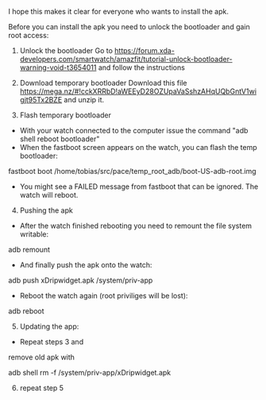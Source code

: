 I hope this makes it clear for everyone who wants to install the apk.

Before you can install the apk you need to unlock the bootloader and gain root access:

1. Unlock the bootloader
Go to https://forum.xda-developers.com/smartwatch/amazfit/tutorial-unlock-bootloader-warning-void-t3654011 and follow the instructions

2. Download temporary bootloader
Download this file https://mega.nz/#!cckXRRbD!aWEEyD28OZUpaVaSshzAHqUQbGntV1wigjt95Tx2BZE and unzip it.

3. Flash temporary bootloader
- With your watch connected to the computer issue the command "adb shell reboot bootloader"
- When the fastboot screen appears on the watch, you can flash the temp bootloader: 

fastboot boot /home/tobias/src/pace/temp_root_adb/boot-US-adb-root.img 

- You might see a FAILED message from fastboot that can be ignored. The watch will reboot.

4. Pushing the apk
- After the watch finished rebooting you need to remount the file system writable: 

adb remount

- And finally push the apk onto the watch: 

adb push xDripwidget.apk /system/priv-app

- Reboot the watch again (root priviliges will be lost): 

adb reboot

5. Updating the app:
- Repeat steps 3 and

remove old apk with

adb shell
rm -f /system/priv-app/xDripwidget.apk

6. repeat step 5
